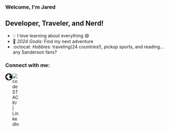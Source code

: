 ### Welcome, I'm Jared 

## Developer, Traveler, and Nerd!
- :bulb: I love learning about everything :sweat_smile:
- :raised_hands: *2024 Goals:* Find my next adventure
- :octocat: *Hobbies:* traveling(24 countries!), pickup sports, and reading... any Sanderson fans?

### Connect with me:

[<img align="left" alt="codeSTACKr.com" width="22px" src="https://raw.githubusercontent.com/iconic/open-iconic/master/svg/globe.svg" />][website]
[<img align="left" alt="codeSTACKr | LinkedIn" width="22px" src="https://cdn.jsdelivr.net/npm/simple-icons@v3/icons/linkedin.svg" />][linkedin]


[website]: https://www.jaredar.com/

[linkedin]: https://www.linkedin.com/in/jared-rothenberg


